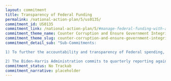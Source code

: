 ```yaml
---
layout: commitment
title: Transparency of Federal Funding
permalink: /national-action-plan/5/us0135/
commitment_id: US0135
commitment_link: /national-action-plan/5/#manage-federal-funding-with-accountability-transparency-and-stewardship
commitment_theme_name: Counter Corruption and Ensure Government Integrity and Accountability to the Public
commitment_theme_slug: counter-corruption-and-ensure-government-integrity-and-accountability-to-the-public
commitment_detail_sub: "Sub-Commitments:

1) To further the accountability and transparency of Federal spending, the Administration is committed to advancing the Federal Program Inventory efforts as outlined in the Office of Management and Budget’s 2021 report to Congress.

2) The Biden-Harris Administration commits to quarterly reporting against success metrics and milestones on performance.gov/pma "
commitment_status: No Trackab
commitment_narrative: placeholder
---
```


